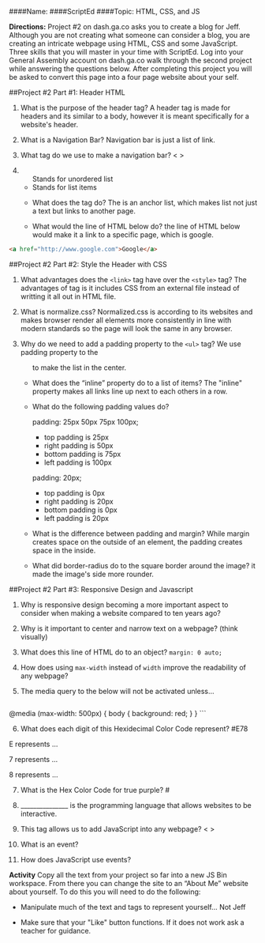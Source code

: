 ####Name:
####ScriptEd
####Topic: HTML, CSS, and JS

**Directions:** Project #2 on dash.ga.co asks you to create a blog for Jeff. Although you are not creating what someone can consider a blog, you are creating an intricate webpage using HTML, CSS and some JavaScript. Three skills that you will master in your time with ScriptEd. Log into your General Assembly account on dash.ga.co walk through the second project while answering the questions below. After completing this project you will be asked to convert this page into a four page website about your self.


##Project #2 Part #1: Header HTML
1. What is the purpose of the header tag? A header tag is made for headers and its similar to a body, however it is meant specifically for a website's header.

2. What is a Navigation Bar?
Navigation bar is just a list of link.
3. What tag do we use to make a navigation bar? <      >

4.  <ul> Stands for unordered list
    <li> Stands for list items

5. What does the <a> tag do? The <a> is an anchor list, which makes list not just a text but links to another page.

6. What would the line of HTML below do? the line of HTML below would make it a link to a specific page, which is google.

``` html
<a href="http://www.google.com">Google</a>
```

##Project #2 Part #2: Style the Header with CSS

1. What advantages does the `<link>` tag have over the `<style>` tag?
The advantages of <link> tag is it includes CSS from an external file instead of writting it all out in HTML file.
2. What is normalize.css? Normalized.css is according to its websites and makes browser render all elements more consistently in line with modern standards so the page will look the same in any browser.

3. Why do we need to add a padding property to the `<ul>` tag?
We use padding property to the <ul> to make the list in the center.
4. What does the “inline” property do to a list of items? The "inline" property makes all links line up next to each others in a row.

5. What do the following padding values do?

    padding: 25px 50px 75px 100px;

    * top padding is 25px
    * right padding is 50px
    * bottom padding is 75px
    * left padding is 100px

    padding: 20px;

    * top padding is 0px
    * right padding is 20px
    * bottom padding is 0px
    * left padding is 20px

6. What is the difference between padding and margin? While margin creates space on the outside of an element, the padding creates space in the inside.

7. What did border-radius do to the square border around the image? it made the image's side more rounder.

##Project #2 Part #3: Responsive Design and Javascript

1. Why is responsive design becoming a more important aspect to consider when making a website compared to ten years ago?

2. Why is it important to center and narrow text on a webpage? (think visually)

3. What does this line of HTML do to an object? `margin: 0 auto;`

4. How does using `max-width` instead of `width` improve the readability of any webpage?

5. The media query to the below  will not be activated unless…

    ``` css
@media (max-width: 500px) {
    body {
        background: red;
    }
}
    ```

6. What does each digit of this Hexidecimal Color Code represent? #E78

 E represents ...

 7 represents ...

 8 represents ...

7. What is the Hex Color Code for true purple?  #

8. _______________ is the programming language that allows websites to be interactive.

9. This tag allows us to add JavaScript into any webpage? <          >

10. What is an event?

11. How does JavaScript use events?

**Activity** Copy all the text from your project so far into a new JS Bin workspace. From there you can change the site to an “About Me” website about yourself. To do this you will need to do the following:

- Manipulate much of the text and tags to represent yourself… Not Jeff

- Make sure that your "Like" button functions. If it does not work ask a teacher for guidance.



